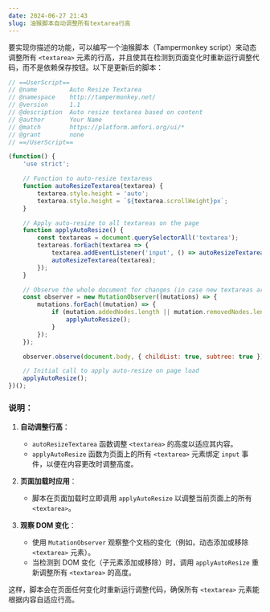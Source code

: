 ```yaml
---
date: 2024-06-27 21:43
slug: 油猴脚本自动调整所有textarea行高
---
```


要实现你描述的功能，可以编写一个油猴脚本（Tampermonkey script）来动态调整所有 `<textarea>` 元素的行高，并且使其在检测到页面变化时重新运行调整代码，而不是依赖保存按钮。以下是更新后的脚本：

<!-- truncate -->



```javascript
// ==UserScript==
// @name         Auto Resize Textarea
// @namespace    http://tampermonkey.net/
// @version      1.1
// @description  Auto resize textarea based on content
// @author       Your Name
// @match        https://platform.amfori.org/ui/*
// @grant        none
// ==/UserScript==

(function() {
    'use strict';

    // Function to auto-resize textareas
    function autoResizeTextarea(textarea) {
        textarea.style.height = 'auto';
        textarea.style.height = `${textarea.scrollHeight}px`;
    }

    // Apply auto-resize to all textareas on the page
    function applyAutoResize() {
        const textareas = document.querySelectorAll('textarea');
        textareas.forEach(textarea => {
            textarea.addEventListener('input', () => autoResizeTextarea(textarea));
            autoResizeTextarea(textarea);
        });
    }

    // Observe the whole document for changes (in case new textareas are added dynamically)
    const observer = new MutationObserver((mutations) => {
        mutations.forEach((mutation) => {
            if (mutation.addedNodes.length || mutation.removedNodes.length) {
                applyAutoResize();
            }
        });
    });

    observer.observe(document.body, { childList: true, subtree: true });

    // Initial call to apply auto-resize on page load
    applyAutoResize();
})();
```

### 说明：

1. **自动调整行高**：
   - `autoResizeTextarea` 函数调整 `<textarea>` 的高度以适应其内容。
   - `applyAutoResize` 函数为页面上的所有 `<textarea>` 元素绑定 `input` 事件，以便在内容更改时调整高度。

2. **页面加载时应用**：
   - 脚本在页面加载时立即调用 `applyAutoResize` 以调整当前页面上的所有 `<textarea>`。

3. **观察 DOM 变化**：
   - 使用 `MutationObserver` 观察整个文档的变化（例如，动态添加或移除 `<textarea>` 元素）。
   - 当检测到 DOM 变化（子元素添加或移除）时，调用 `applyAutoResize` 重新调整所有 `<textarea>` 的高度。

这样，脚本会在页面任何变化时重新运行调整代码，确保所有 `<textarea>` 元素能根据内容自适应行高。

